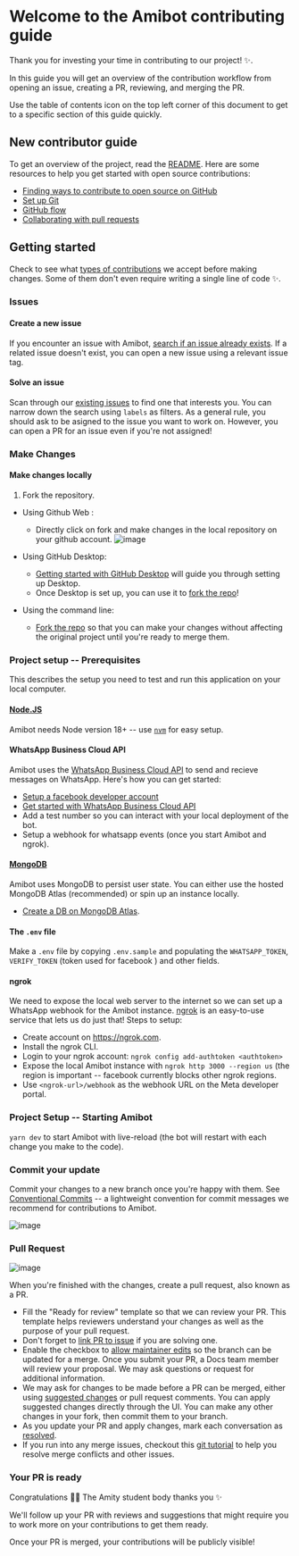 # Welcome to the Amibot contributing guide

Thank you for investing your time in contributing to our project! :sparkles:.

In this guide you will get an overview of the contribution workflow from opening an issue, creating a PR, reviewing, and merging the PR.

Use the table of contents icon on the top left corner of this document to get to a specific section of this guide quickly.

## New contributor guide

To get an overview of the project, read the [README](README.md). Here are some resources to help you get started with open source contributions:

- [Finding ways to contribute to open source on GitHub](https://docs.github.com/en/get-started/exploring-projects-on-github/finding-ways-to-contribute-to-open-source-on-github)
- [Set up Git](https://docs.github.com/en/get-started/quickstart/set-up-git)
- [GitHub flow](https://docs.github.com/en/get-started/quickstart/github-flow)
- [Collaborating with pull requests](https://docs.github.com/en/github/collaborating-with-pull-requests)

## Getting started

Check to see what [types of contributions](/contributing/types-of-contributions.md) we accept before making changes. Some of them don't even require writing a single line of code :sparkles:.

### Issues

#### Create a new issue

If you encounter an issue with Amibot, [search if an issue already exists](https://docs.github.com/en/github/searching-for-information-on-github/searching-on-github/searching-issues-and-pull-requests#search-by-the-title-body-or-comments). If a related issue doesn't exist, you can open a new issue using a relevant issue tag.

#### Solve an issue

Scan through our [existing issues](https://github.com/asetalias/amibot/issues) to find one that interests you. You can narrow down the search using `labels` as filters. As a general rule, you should ask to be asigned to the issue you want to work on. However, you can open a PR for an issue even if you're not assigned!

### Make Changes

#### Make changes locally

1. Fork the repository.

- Using Github Web :
  - Directly click on fork and make changes in the local repository on your github account.
 ![image](https://user-images.githubusercontent.com/64458111/193403656-7fad4e89-d7b0-4f3a-be64-64bf3b32c0f1.png)

- Using GitHub Desktop:
  - [Getting started with GitHub Desktop](https://docs.github.com/en/desktop/installing-and-configuring-github-desktop/getting-started-with-github-desktop) will guide you through setting up Desktop.
  - Once Desktop is set up, you can use it to [fork the repo](https://docs.github.com/en/desktop/contributing-and-collaborating-using-github-desktop/cloning-and-forking-repositories-from-github-desktop)!

- Using the command line:
  - [Fork the repo](https://docs.github.com/en/github/getting-started-with-github/fork-a-repo#fork-an-example-repository) so that you can make your changes without affecting the original project until you're ready to merge them.

### Project setup -- Prerequisites

This describes the setup you need to test and run this application on your local computer.

#### [Node.JS](https://nodejs.org/en/download/)

Amibot needs Node version 18+ -- use [`nvm`](https://github.com/nvm-sh/nvm) for easy setup.

#### WhatsApp Business Cloud API

Amibot uses the [WhatsApp Business Cloud API][wa-business-cloud-api] to send and recieve messages on WhatsApp. Here's how you can get started:

- [Setup a facebook developer account](https://developers.facebook.com/)
- [Get started with WhatsApp Business Cloud API][wa-business-cloud-api]
- Add a test number so you can interact with your local deployment of the bot.
- Setup a webhook for whatsapp events (once you start Amibot and ngrok).

#### [MongoDB](https://www.mongodb.com/)

Amibot uses MongoDB to persist user state. You can either use the hosted MongoDB Atlas (recommended)
or spin up an instance locally.

- [Create a DB on MongoDB Atlas][mongodb-atlas].

#### The `.env` file

Make a `.env` file by copying `.env.sample` and populating the `WHATSAPP_TOKEN`, `VERIFY_TOKEN` (token used for facebook ) and other fields.

#### ngrok

  We need to expose the local web server to the internet so we can set up a WhatsApp webhook for the Amibot instance. [ngrok][ngrok] is an easy-to-use service that lets us do just that!
  Steps to setup:

- Create account on <https://ngrok.com>.
- Install the ngrok CLI.
- Login to your ngrok account: `ngrok config add-authtoken <authtoken>`
- Expose the local Amibot instance with `ngrok http 3000 --region us` (the region is important --
    facebook currently blocks other ngrok regions.
- Use `<ngrok-url>/webhook` as the webhook URL on the Meta developer portal.

### Project Setup -- Starting Amibot

`yarn dev` to start Amibot with live-reload (the bot will restart with each change you make to the code).

### Commit your update

Commit your changes to a new branch once you're happy with them.
See [Conventional Commits][conventional-commits] -- a lightweight convention
for commit messages we recommend for contributions to Amibot.

![image](https://user-images.githubusercontent.com/64458111/193404058-2af44221-77d0-4544-94c1-d48217935e8a.png)

### Pull Request

![image](https://user-images.githubusercontent.com/64458111/193404133-741c5664-5c12-45aa-a904-040957e5ac64.png)

When you're finished with the changes, create a pull request, also known as a PR.

- Fill the "Ready for review" template so that we can review your PR. This template helps reviewers understand your changes as well as the purpose of your pull request.
- Don't forget to [link PR to issue](https://docs.github.com/en/issues/tracking-your-work-with-issues/linking-a-pull-request-to-an-issue) if you are solving one.
- Enable the checkbox to [allow maintainer edits](https://docs.github.com/en/github/collaborating-with-issues-and-pull-requests/allowing-changes-to-a-pull-request-branch-created-from-a-fork) so the branch can be updated for a merge.
Once you submit your PR, a Docs team member will review your proposal. We may ask questions or request for additional information.
- We may ask for changes to be made before a PR can be merged, either using [suggested changes](https://docs.github.com/en/github/collaborating-with-issues-and-pull-requests/incorporating-feedback-in-your-pull-request) or pull request comments. You can apply suggested changes directly through the UI. You can make any other changes in your fork, then commit them to your branch.
- As you update your PR and apply changes, mark each conversation as [resolved](https://docs.github.com/en/github/collaborating-with-issues-and-pull-requests/commenting-on-a-pull-request#resolving-conversations).
- If you run into any merge issues, checkout this [git tutorial](https://github.com/skills/resolve-merge-conflicts) to help you resolve merge conflicts and other issues.

### Your PR is ready

Congratulations :tada::tada: The Amity student body thanks you :sparkles:

We'll follow up your PR with reviews and suggestions that might require you to work more on your contributions to get them ready.

Once your PR is merged, your contributions will be publicly visible!

[conventional-commits]: https://www.conventionalcommits.org/en/v1.0.0/
[ngrok]: https://www.conventionalcommits.org/en/v1.0.0/
[mongodb-atlas]: https://www.conventionalcommits.org/en/v1.0.0/
[wa-business-cloud-api]: https://developers.facebook.com/docs/whatsapp/cloud-api/

